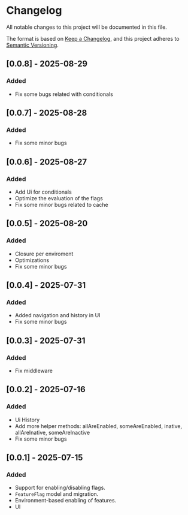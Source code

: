 # Changelog

All notable changes to this project will be documented in this file.

The format is based on [Keep a Changelog](https://keepachangelog.com/en/1.0.0/),
and this project adheres to [Semantic Versioning](https://semver.org/spec/v2.0.0.html).

## [0.0.8] - 2025-08-29

### Added

- Fix some bugs related with conditionals

## [0.0.7] - 2025-08-28

### Added

- Fix some minor bugs

## [0.0.6] - 2025-08-27

### Added

- Add Ui for conditionals
- Optimize the evaluation of the flags
- Fix some minor bugs related to cache

## [0.0.5] - 2025-08-20

### Added

- Closure per enviroment
- Optimizations
- Fix some minor bugs

## [0.0.4] - 2025-07-31

### Added

- Added navigation and history in UI
- Fix some minor bugs

## [0.0.3] - 2025-07-31

### Added

- Fix middleware

## [0.0.2] - 2025-07-16

### Added

- Ui History
- Add more helper methods: allAreEnabled, someAreEnabled, inative, allAreInative, someAreInactive
- Fix some minor bugs

## [0.0.1] - 2025-07-15

### Added

- Support for enabling/disabling flags.
- `FeatureFlag` model and migration.
- Environment-based enabling of features.
- UI
